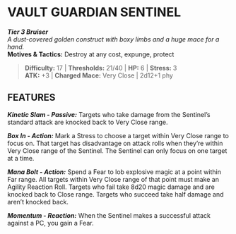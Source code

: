 # VAULT GUARDIAN SENTINEL

***Tier 3 Bruiser***  
*A dust-covered golden construct with boxy limbs and a huge mace for a hand.*  
**Motives & Tactics:** Destroy at any cost, expunge, protect

> **Difficulty:** 17 | **Thresholds:** 21/40 | **HP:** 6 | **Stress:** 3  
> **ATK:** +3 | **Charged Mace:** Very Close | 2d12+1 phy  

## FEATURES

***Kinetic Slam - Passive:*** Targets who take damage from the Sentinel’s standard attack are knocked back to Very Close range.

***Box In - Action:*** Mark a Stress to choose a target within Very Close range to focus on. That target has disadvantage on attack rolls when they’re within Very Close range of the Sentinel. The Sentinel can only focus on one target at a time.

***Mana Bolt - Action:*** Spend a Fear to lob explosive magic at a point within Far range. All targets within Very Close range of that point must make an Agility Reaction Roll. Targets who fail take 8d20 magic damage and are knocked back to Close range. Targets who succeed take half damage and aren’t knocked back.

***Momentum - Reaction:*** When the Sentinel makes a successful attack against a PC, you gain a Fear.
